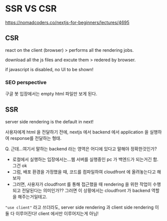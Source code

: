 # SSR VS CSR
https://nomadcoders.co/nextjs-for-beginners/lectures/4695

## CSR
react on the client (browser) > performs all the rendering jobs.

download all the js files and excute them > redered by browser.

if javascript is disabled, no UI to be shown!

### SEO perspective
구글 봇 입장에서는 empty html 파일만 보게 된다.

## SSR
server side rendering is the default in next!

사용자에게 html 을 전달하기 전에, nextjs 에서 backend 에서 application 을 실행하여 response를 전달하는 형태.

Q. 근데...여기서 말하는 backend 라는 영역은 어디에 있다고 말해야 정확한것인가?
- 로컬에서 실행하는 입장에서는...웹 서버를 실행중인 pc 가 백엔드가 되는거긴 함. 그건 ok
- 그럼, 배포 환경을 가정했을 때, 코드를 컴파일하여 cloudfront 에 올려놓는다고 해보자
- 그러면, 사용자가 cloudfront 를 통해 접근했을 때 rendering 을 위한 작업이 수행되고 전달된다는 의미인가?? 그러면 이 상황에서는 cloudfront 가 backend 역할을 해주는거일테고.

`"use client"` 라고 쓰더라도, server side rendering 과 client side rendering 이 둘 다 이루어진다!
client 에서만 이루어지는게 아님!